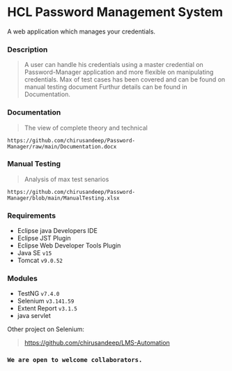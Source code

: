 # HCL Password Management System
A web application which manages your credentials.

### Description
> A user can handle his credentials using a master credential on Password-Manager application and more flexible on manipulating credentials.
> Max of test cases has been covered and can be found on manual testing document
> Furthur details can be found in Documentation. 


### Documentation
> The view of complete theory and technical 

`https://github.com/chirusandeep/Password-Manager/raw/main/Documentation.docx`

### Manual Testing 
> Analysis of max test senarios 

`https://github.com/chirusandeep/Password-Manager/blob/main/ManualTesting.xlsx`

### Requirements
- Eclipse java Developers IDE  
- Eclipse JST Plugin 
- Eclipse Web Developer Tools Plugin
- Java SE `v15`
- Tomcat `v9.0.52`

### Modules
- TestNG `v7.4.0`
- Selenium `v3.141.59`
- Extent Report `v3.1.5`
- java servlet 

Other project on Selenium:
> https://github.com/chirusandeep/LMS-Automation

### `We are open to welcome collaborators.`

